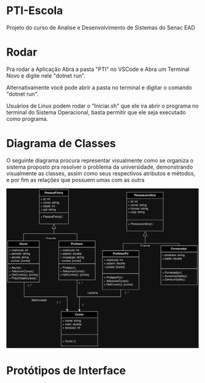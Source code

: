 # PTI-Escola
Projeto do curso de Analise e Desenvolvimento de Sistemas do Senac EAD

# Rodar
Pra rodar a Aplicação Abra a pasta "PTI" no VSCode e Abra um Terminal Novo e digite nele "dotnet run".

Alternativamente você pode abrir a pasta no terminal e digitar o comando "dotnet run".

Usuários de Linux podem rodar o "Iniciar.sh" que ele ira abrir o programa no terminal do Sistema Operacional, basta permitir que ele seja executado como programa.

# Diagrama de Classes

O seguinte diagrama procura representar visualmente como se organiza o sistema proposto pra resolver o problema da universidade, demonstrando visualmente as classes, assim como seus respectivos atributos e métodos, e por fim as relações que possuem umas com as outra

![Diagrama de Classes](Decumentos/Classes.png "Disgrama de Classes UML")

# Protótipos de Interface

